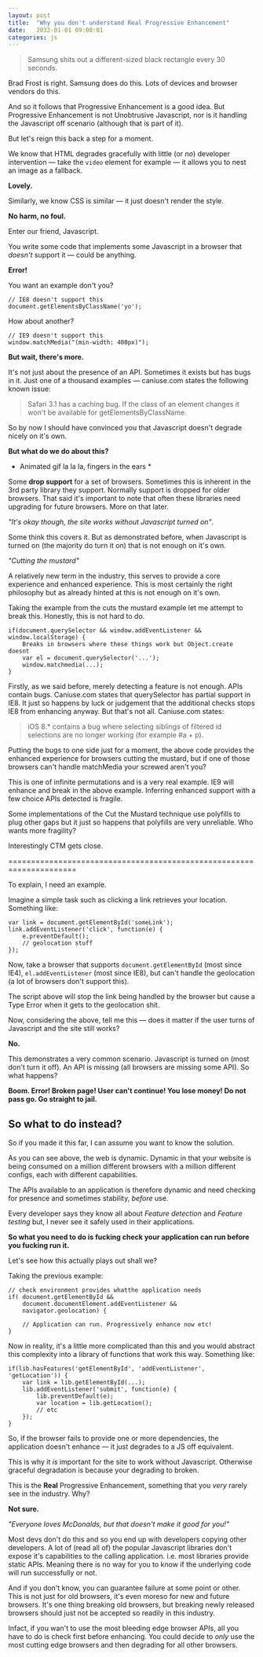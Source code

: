 ```yaml
---
layout: post
title:  "Why you don't understand Real Progressive Enhancement"
date:   2032-01-01 09:00:01
categories: js
---
```


> Samsung shits out a different-sized black rectangle every 30 seconds.

Brad Frost is right. Samsung does do this. Lots of devices and browser vendors do this.

And so it follows that Progressive Enhancement is a good idea. But Progressive Enhancement is not Unobtrusive Javascript, nor is it handling the Javascript off scenario (although that is part of it).

But let's reign this back a step for a moment.

We know that HTML degrades gracefully with little (or *no*) developer intervention &mdash; take the `video` element for example &mdash; it allows you to nest an image as a fallback.

**Lovely.**

Similarly, we know CSS is similar &mdash; it just doesn't render the style.

**No harm, no foul.**

Enter our friend, Javascript.

You write some code that implements some Javascript in a browser that *doesn't* support it &mdash; could be anything.

**Error!**

You want an example don't you?

	// IE8 doesn't support this
	document.getElementsByClassName('yo');

How about another?

	// IE9 doesn't support this
	window.matchMedia("(min-width: 400px)");

**But wait, there's more.**

It's not just about the presence of an API. Sometimes it exists but has bugs in it. Just one of a thousand examples &mdash; caniuse.com states the following known issue:

> Safari 3.1 has a caching bug. If the class of an element changes it won't be available for getElementsByClassName.

So by now I should have convinced you that Javascript doesn't degrade nicely on it's own.

**But what do we do about this?**

* Animated gif la la la, fingers in the ears *

Some **drop support** for a set of browsers. Sometimes this is inherent in the 3rd party library they support. Normally support is dropped for older browsers. That said it's important to note that often these libraries need upgrading for future browsers. More on that later.

*"It's okay though, the site works without Javascript turned on"*.

Some think this covers it. But as demonstrated before, when Javascript is turned on (the majority do turn it on) that is not enough on it's own.

*"Cutting the mustard"*

A relatively new term in the industry, this serves to provide a core experience and enhanced experience. This is most certainly the right philosophy but as already hinted at this is not enough on it's own.

Taking the example from the cuts the mustard example let me attempt to break this. Honestly, this is not hard to do.

	if(document.querySelector && window.addEventListener && window.localStorage) {
		Breaks in browsers where these things work but Object.create doesnt
		var el = document.querySelector('...');
		window.matchmedia(...);
	}

Firstly, as we said before, merely detecting a feature is not enough. APIs contain bugs. Caniuse.com states that querySelector has partial support in IE8. It just so happens by luck or judgement that the additional checks stops IE8 from enhancing anyway. But that's not all. Caniuse.com states:

> iOS 8.* contains a bug where selecting siblings of filtered id selections are no longer working (for example #a + p).

Putting the bugs to one side just for a moment, the above code provides the enhanced experience for browsers cutting the mustard, but if one of those browsers can't handle matchMedia your screwed aren't you?

This is one of infinite permutations and is a very real example. IE9 will enhance and break in the above example. Inferring enhanced support with a few choice APIs detected is fragile.

Some implementations of the Cut the Mustard technique use polyfills to plug other gaps but it just so happens that polyfills are very unreliable. Who wants more fragility?

Interestingly CTM gets close.

=====================================================================

To explain, I need an example.

Imagine a simple task such as clicking a link retrieves your location. Something like:

	var link = document.getElementById('someLink');
	link.addEventListener('click', function(e) {
		e.preventDefault();
		// geolocation stuff
	});

Now, take a browser that supports `document.getElementById` (most since IE4), `el.addEventListener` (most since IE8), but can't handle the geolocation (a lot of browsers don't support this).

The script above will stop the link being handled by the browser but cause a Type Error when it gets to the geolocation shit.

Now, considering the above, tell me this &mdash; does it matter if the user turns of Javascript and the site still works?

**No.**



This demonstrates a very common scenario. Javascript is turned on (most don't turn it off). An API is missing (all browsers are missing some API). So what happens?

**Boom. Error! Broken page! User can't continue! You lose money! Do not pass go. Go straight to jail.**

## So what to do instead?

So if you made it this far, I can assume you want to know the solution.

As you can see above, the web is dynamic. Dynamic in that your website is being consumed on a million different browsers with a million different configs, each with different capabilities.

The APIs available to an application is therefore dynamic and need checking for presence and sometimes stability, *before* use.

Every developer says they know all about *Feature detection* and *Feature testing* but, I never see it safely used in their applications.

**So what you need to do is fucking check your application can run before you fucking run it.**

Let's see how this actually plays out shall we?

Taking the previous example:

	// check environment provides whatthe application needs
	if(	document.getElementById &&
		document.documentElement.addEventListener &&
		navigator.geolocation) {

		// Application can run. Progressively enhance now etc!
	}

Now in reality, it's a little more complicated than this and you would abstract this complexity into a library of functions that work this way. Something like:

	if(lib.hasFeatures('getElementById', 'addEventListener', 'getLocation')) {
		var link = lib.getElementById(...);
		lib.addEventListener('submit', function(e) {
			lib.preventDefault(e);
			var location = lib.getLocation();
			// etc
		});
	}

So, if the browser fails to provide one or more dependencies, the application doesn't enhance &mdash; it just degrades to a JS off equivalent.

This is why it *is* important for the site to work without Javascript. Otherwise graceful degradation is because your degrading to broken.

This is the **Real** Progressive Enhancement, something that you *very* rarely see in the industry. Why?

**Not sure.**

*"Everyone loves McDonalds, but that doesn't make it good for you!"*

Most devs don't do this and so you end up with developers copying other developers. A lot of (read all of) the popular Javascript libraries don't expose it's capabilities to the calling application. i.e. most libraries provide static APIs. Meaning there is no way for you to know if the underlying code will run successfully or not.

And if you don't know, you can guarantee failure at some point or other. This is not just for old browsers, it's even moreso for new and future browsers. It's one thing breaking old browsers, but breaking newly released browsers should just not be accepted so readily in this industry.

Infact, if you wan't to use the most bleeding edge browser APIs, all you have to do is check first before enhancing. You could decide to *only* use the most cutting edge browsers and then degrading for all other browsers.

<!--

*The problem of the web is actually the beauty of the web. Anyone with a browser and Internet connection can access your website.*

* Devs are fucking it all up by using static APIs

* Possible title: Progressive Enhancement the missing piece

* no op isn't good enough, its a black hole.

* You might want to do a catch all cuts the mustard test - no problem, just abstract a one off list into one function and call that

	function canRun() {
		return lib.hasFeatures('a', 'b', 'c', ...);
	}

	if(canRun()) {
		application.start();
	}

* This might mean because they handed off responsibility to a 3rd party library, a library that doesn't give you this capability.


* Cuts the Mustard
-->

